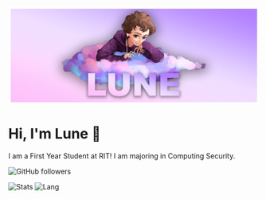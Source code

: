 ![header](https://github.com/LuneKal/LuneKal/blob/main/header.png)

# Hi, I'm Lune 👋
I am a First Year Student at RIT! I am majoring in Computing Security.

![GitHub followers](https://img.shields.io/github/followers/LuneKal?color=%23CEBAFC&style=for-the-badge)

![Stats](https://github-readme-stats.vercel.app/api?username=LuneKal&theme=dark&show_icons=true)
![Lang](https://github-readme-stats.vercel.app/api/top-langs/?username=LuneKal&theme=dark&show_icons=true)

<!-- ![js](https://github.com/DkalCode/DkalCode/blob/main/js.svg) ![node](https://github.com/DkalCode/DkalCode/blob/main/nodejs.svg) ![jquery](https://github.com/DkalCode/DkalCode/blob/main/jquery.svg) ![npm](https://github.com/DkalCode/DkalCode/blob/main/npm.svg)<br> ![html](https://github.com/DkalCode/DkalCode/blob/main/html.svg) ![bootstrap](https://github.com/DkalCode/DkalCode/blob/main/bootstrap.svg) ![css](https://github.com/DkalCode/DkalCode/blob/main/css.svg) <br>![git](https://github.com/DkalCode/DkalCode/blob/main/git.svg) ![github](https://github.com/DkalCode/DkalCode/blob/main/github.svg) ![sql](https://github.com/DkalCode/DkalCode/blob/main/sql.svg) <br>![photoshop](https://github.com/DkalCode/DkalCode/blob/main/photoshop.svg) -->
